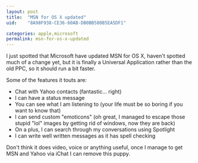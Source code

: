 ```yaml
---
layout: post
title:  "MSN for OS X updated"
uid:	"8A98F938-CE36-60AB-DB0BB580B5EA5DF1"

categories: apple,microsoft
permalink: msn-for-os-x-updated
---
```

I just spotted that Microsoft have updated MSN for OS X, haven't spotted much of a change yet, but it is finally a Universal Application rather than the old PPC, so it should run a bit faster.

Some of the features it touts are:

<ul>
	<li>Chat with Yahoo contacts (fantastic... right)</li>
	<li>I can have a status message </li>
	<li>You can see what I am listening to (your life must be so boring if you want to know that)</li>
	<li>I can send custom "emoticons" (oh great, I managed to escape those stupid "lol" images by getting rid of windows, now they are back)</li>
	<li>On a plus, I can search through my conversations using Spotlight</li>
	<li>I can write well written messages as it has spell checking</li>
	
</ul>

Don't think it does video, voice or anything useful, once I manage to get MSN and Yahoo via iChat I can remove this puppy.